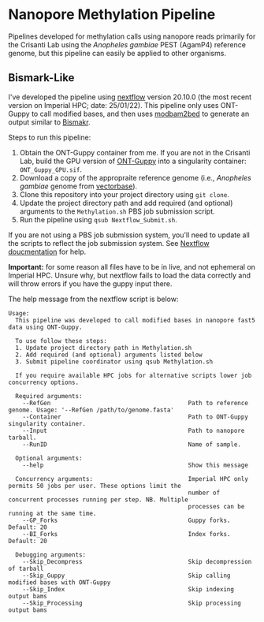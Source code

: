# Nanopore Methylation Pipeline
Pipelines developed for methylation calls using nanopore reads primarily for the Crisanti Lab using the *Anopheles gambiae* PEST (AgamP4) reference genome, but this pipeline can easily be applied to other organisms. 

## Bismark-Like 
I've developed the pipeline using [nextflow](https://www.nextflow.io/) version 20.10.0 (the most recent version on Imperial HPC; date: 25/01/22). This pipeline only uses ONT-Guppy to call modified bases, and then uses [modbam2bed](https://github.com/epi2me-labs/modbam2bed) to generate an output similar to [Bismakr](https://www.bioinformatics.babraham.ac.uk/projects/bismark/). 

Steps to run this pipeline:

  1. Obtain the ONT-Guppy container from me. If you are not in the Crisanti Lab, build the GPU version of [ONT-Guppy](https://community.nanoporetech.com/protocols/Guppy-protocol/v/gpb_2003_v1_revab_14dec2018/linux-guppy) into a singularity container: `ONT_Guppy_GPU.sif`.
  2. Download a copy of the appropraite reference genome (i.e., *Anopheles gambiae* genome from [vectorbase](https://vectorbase.org/vectorbase/app/record/dataset/DS_2251b21396#description)). 
  3. Clone this repository into your project directory using `git clone`.
  4. Update the project directory path and add required (and optional) arguments to the `Methylation.sh` PBS job submission script. 
  5. Run the pipeline using `qsub Nextflow_Submit.sh`. 

If you are not using a PBS job submission system, you'll need to update all the scripts to reflect the job submission system. See [Nextflow doucmentation](https://www.nextflow.io/docs/latest/executor.html) for help. 

**Important:** for some reason all files have to be in live, and not ephemeral on Imperial HPC. Unsure why, but nextflow fails to load the data correctly and will throw errors if you have the guppy input there.  

The help message from the nextflow script is below:
```
Usage:
  This pipeline was developed to call modified bases in nanopore fast5 data using ONT-Guppy. 

  To use follow these steps:
  1. Update project directory path in Methylation.sh 
  2. Add required (and optional) arguments listed below
  3. Submit pipeline coordinator using qsub Methylation.sh
  
  If you require available HPC jobs for alternative scripts lower job concurrency options. 

  Required arguments:
    --RefGen                                       Path to reference genome. Usage: '--RefGen /path/to/genome.fasta'
    --Container                                    Path to ONT-Guppy singularity container.
    --Input                                        Path to nanopore tarball. 
    --RunID                                        Name of sample. 
  
  Optional arguments:
    --help                                         Show this message

  Concurrency arguments:                           Imperial HPC only permits 50 jobs per user. These options limit the 
                                                   number of concurrent processes running per step. NB. Multiple 
                                                   processes can be running at the same time.
    --GP_Forks                                     Guppy forks. Default: 20
    --BI_Forks                                     Index forks. Default: 20

  Debugging arguments:
    --Skip_Decompress                              Skip decompression of tarball
    --Skip_Guppy                                   Skip calling modified bases with ONT-Guppy
    --Skip_Index                                   Skip indexing output bams
    --Skip_Processing                              Skip processing output bams 
```
